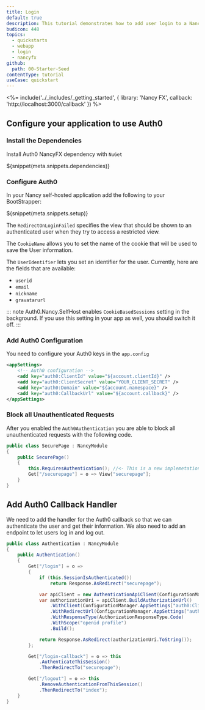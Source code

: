 ```yaml
---
title: Login
default: true
description: This tutorial demonstrates how to add user login to a Nancy FX application.
budicon: 448
topics:
  - quickstarts
  - webapp
  - login
  - nancyfx
github:
  path: 00-Starter-Seed
contentType: tutorial
useCase: quickstart
---
```

<%= include('../_includes/_getting_started', { library: 'Nancy FX', callback: 'http://localhost:3000/callback' }) %>

## Configure your application to use Auth0 

### Install the Dependencies

Install Auth0 NancyFX dependency with `NuGet`

${snippet(meta.snippets.dependencies)}

### Configure Auth0

In your Nancy self-hosted application add the following to your BootStrapper:

${snippet(meta.snippets.setup)}

The `RedirectOnLoginFailed` specifies the view that should be shown to an authenticated user when they try to access a restricted view.

The `CookieName` allows you to set the name of the cookie that will be used to save the User information.

The `UserIdentifier` lets you set an identifier for the user. Currently, here are the fields that are available:

  * `userid`
  * `email`
  * `nickname`
  * `gravatarurl`

::: note
Auth0.Nancy.SelfHost enables `CookieBasedSessions` setting in the background. If you use this setting in your app as well, you should switch it off.
:::

### Add Auth0 Configuration

You need to configure your Auth0 keys in the `app.config`

```xml
<appSettings>
    <!-- Auth0 configuration -->
    <add key="auth0:ClientId" value="${account.clientId}" />
    <add key="auth0:ClientSecret" value="YOUR_CLIENT_SECRET" />
    <add key="auth0:Domain" value="${account.namespace}" />
    <add key="auth0:CallbackUrl" value="${account.callback}" />
</appSettings>
```

### Block all Unauthenticated Requests

After you enabled the `Auth0Authentication` you are able to block all unauthenticated requests with the following code.

```cs
public class SecurePage : NancyModule
{
    public SecurePage()
    {
        this.RequiresAuthentication(); //<- This is a new implemetation of default extension
        Get["/securepage"] = o => View["securepage"];
    }
}
```

## Add Auth0 Callback Handler

We need to add the handler for the Auth0 callback so that we can authenticate the user and get their information. We also need to add an endpoint to let users log in and log out.

```cs
public class Authentication : NancyModule
{
    public Authentication()
    {
        Get["/login"] = o =>
        {
            if (this.SessionIsAuthenticated())
                return Response.AsRedirect("securepage");

            var apiClient = new AuthenticationApiClient(ConfigurationManager.AppSettings["auth0:domain"]);
            var authorizationUri = apiClient.BuildAuthorizationUrl()
                .WithClient(ConfigurationManager.AppSettings["auth0:ClientId"])
                .WithRedirectUrl(ConfigurationManager.AppSettings["auth0:CallbackUrl"])
                .WithResponseType(AuthorizationResponseType.Code)
                .WithScope("openid profile")
                .Build();

            return Response.AsRedirect(authorizationUri.ToString());
        };

        Get["/login-callback"] = o => this
            .AuthenticateThisSession()
            .ThenRedirectTo("securepage");

        Get["/logout"] = o => this
            .RemoveAuthenticationFromThisSession()
            .ThenRedirectTo("index");
    }
}
```
